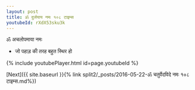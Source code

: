 ```yaml
---
layout: post
title: ॐ दुर्जयाय नमः १०८ टाइम्स
youtubeId: rXdX53sku3k
---
```

 
 
 ॐ अचलोपमाया नमः  
 
 -  जो पहाड़ की तरह बहुत स्थिर हो 
 
  
 
  
 
 
 
 
 
 


{% include youtubePlayer.html id=page.youtubeId %}
 
[Next]({{ site.baseurl }}{% link  split2/_posts/2016-05-22-ॐ चतुर्वेदविदे नमः १०८ टाइम्स.md%})
 
